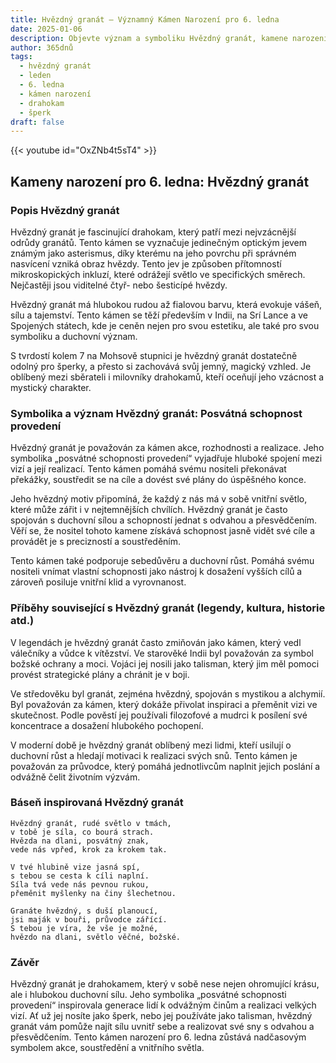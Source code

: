```yaml
---
title: Hvězdný granát – Významný Kámen Narození pro 6. ledna
date: 2025-01-06
description: Objevte význam a symboliku Hvězdný granát, kamene narození pro 6. ledna, který symbolizuje Posvátná schopnost provedení. Přečtěte si legendy a inspirující příběhy.
author: 365dnů
tags:
  - hvězdný granát
  - leden
  - 6. ledna
  - kámen narození
  - drahokam
  - šperk
draft: false
---
```


{{< youtube id="OxZNb4t5sT4" >}}


## Kameny narození pro 6. ledna: Hvězdný granát

### Popis Hvězdný granát

Hvězdný granát je fascinující drahokam, který patří mezi nejvzácnější odrůdy granátů. Tento kámen se vyznačuje jedinečným optickým jevem známým jako asterismus, díky kterému na jeho povrchu při správném nasvícení vzniká obraz hvězdy. Tento jev je způsoben přítomností mikroskopických inkluzí, které odrážejí světlo ve specifických směrech. Nejčastěji jsou viditelné čtyř- nebo šesticípé hvězdy.

Hvězdný granát má hlubokou rudou až fialovou barvu, která evokuje vášeň, sílu a tajemství. Tento kámen se těží především v Indii, na Srí Lance a ve Spojených státech, kde je ceněn nejen pro svou estetiku, ale také pro svou symboliku a duchovní význam.

S tvrdostí kolem 7 na Mohsově stupnici je hvězdný granát dostatečně odolný pro šperky, a přesto si zachovává svůj jemný, magický vzhled. Je oblíbený mezi sběrateli i milovníky drahokamů, kteří oceňují jeho vzácnost a mystický charakter.

### Symbolika a význam Hvězdný granát: Posvátná schopnost provedení

Hvězdný granát je považován za kámen akce, rozhodnosti a realizace. Jeho symbolika „posvátné schopnosti provedení“ vyjadřuje hluboké spojení mezi vizí a její realizací. Tento kámen pomáhá svému nositeli překonávat překážky, soustředit se na cíle a dovést své plány do úspěšného konce.

Jeho hvězdný motiv připomíná, že každý z nás má v sobě vnitřní světlo, které může zářit i v nejtemnějších chvílích. Hvězdný granát je často spojován s duchovní sílou a schopností jednat s odvahou a přesvědčením. Věří se, že nositel tohoto kamene získává schopnost jasně vidět své cíle a provádět je s precizností a soustředěním.

Tento kámen také podporuje sebedůvěru a duchovní růst. Pomáhá svému nositeli vnímat vlastní schopnosti jako nástroj k dosažení vyšších cílů a zároveň posiluje vnitřní klid a vyrovnanost.

### Příběhy související s Hvězdný granát (legendy, kultura, historie atd.)

V legendách je hvězdný granát často zmiňován jako kámen, který vedl válečníky a vůdce k vítězství. Ve starověké Indii byl považován za symbol božské ochrany a moci. Vojáci jej nosili jako talisman, který jim měl pomoci provést strategické plány a chránit je v boji.

Ve středověku byl granát, zejména hvězdný, spojován s mystikou a alchymií. Byl považován za kámen, který dokáže přivolat inspiraci a přeměnit vizi ve skutečnost. Podle pověstí jej používali filozofové a mudrci k posílení své koncentrace a dosažení hlubokého pochopení.

V moderní době je hvězdný granát oblíbený mezi lidmi, kteří usilují o duchovní růst a hledají motivaci k realizaci svých snů. Tento kámen je považován za průvodce, který pomáhá jednotlivcům naplnit jejich poslání a odvážně čelit životním výzvám.

### Báseň inspirovaná Hvězdný granát

```
Hvězdný granát, rudé světlo v tmách,  
v tobě je síla, co bourá strach.  
Hvězda na dlani, posvátný znak,  
vede nás vpřed, krok za krokem tak.  

V tvé hlubině vize jasná spí,  
s tebou se cesta k cíli naplní.  
Síla tvá vede nás pevnou rukou,  
přeměnit myšlenky na činy šlechetnou.  

Granáte hvězdný, s duší planoucí,  
jsi maják v bouři, průvodce zářící.  
S tebou je víra, že vše je možné,  
hvězdo na dlani, světlo věčné, božské.  
```

### Závěr

Hvězdný granát je drahokamem, který v sobě nese nejen ohromující krásu, ale i hlubokou duchovní sílu. Jeho symbolika „posvátné schopnosti provedení“ inspirovala generace lidí k odvážným činům a realizaci velkých vizí. Ať už jej nosíte jako šperk, nebo jej používáte jako talisman, hvězdný granát vám pomůže najít sílu uvnitř sebe a realizovat své sny s odvahou a přesvědčením. Tento kámen narození pro 6. ledna zůstává nadčasovým symbolem akce, soustředění a vnitřního světla.